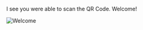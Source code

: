 I see you were able to scan the QR Code. Welcome!

![Welcome](https://gifsec.com/wp-content/uploads/2022/09/welcome-gif-24.gif)
